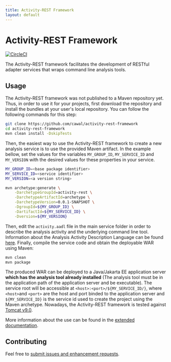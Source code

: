 ```yaml
---
title: Activity-REST Framework
layout: default
---
```

# Activity-REST Framework

[![CircleCI](https://circleci.com/gh/cawal/activity-rest-framework.svg?style=svg&circle-token=7821e416a427c1defc5d6a76601f4bf555123888)](https://circleci.com/gh/cawal/activity-rest-framework)

The Activity-REST framework facilitates the development of RESTful adapter services that wraps command line analysis tools.


## Usage

The Activity-REST framework was not published to a Maven repository yet.
Thus, in order to use it for your projects, first download the repository and install the bundles at your user's local repository.
You can follow the following commands for this step:

```bash
git clone https://github.com/cawal/activity-rest-framework
cd activity-rest-framework
mvn clean install -DskipTests
```

Then, the easiest way to use the Activity-REST framework to create a new analysis service is to use the provided Maven artifact.
In the example bellow, set the values for the variables `MY_GROUP_ID`, `MY_SERVICE_ID` and `MY_VERSION` with the desired values for these properties in your service. 


```bash
MY_GROUP_ID=<base package identifier>
MY_SERVICE_ID=<service identifier>
MY_VERSION=<a version string>

mvn archetype:generate \
	-DarchetypeGroupId=activity-rest \
	-DarchetypeArtifactId=archetype \
	-DarchetypeVersion=0.0.1-SNAPSHOT \
	-DgroupId=${MY_GROUP_ID} \
	-DartifactId=${MY_SERVICE_ID} \
	-Dversion=${MY_VERSION}
```

Then, edit the `activity.aadl` file in the main service folder in order to describe the analysis activity and the underlying command line tool.
Information about the Analysis Activity Description Language can be found [here](https://cawal.github.io/activity-rest-framework/aadl).
Finally, compile the service code and obtain the  deployable WAR using Maven:

```bash
mvn clean
mvn package
```

The produced WAR can be deployed to a Java/Jakarta EE application server **which has the analysis tool already installed** (The analysis tool must be in the application path of the application server and be executable).
The service root will be accessible at `<host>:<port>/${MY_SERVICE_ID/}`, where `<host>`and  `<port>` are the host and port binded to the application server and `${MY_SERVICE_ID}` is the service id used to create the project using the Maven archetype.
Nowadays, the Activity-REST framework is tested against [Tomcat v9.0](http://tomcat.apache.org/tomcat-9.0-doc/index.html).

More information about the use can be found in the [extended documentation](activityrest/).

## Contributing

Feel free to [submit issues and enhancement requests](https://github.com/cawal/activity-rest-framework/issues).
